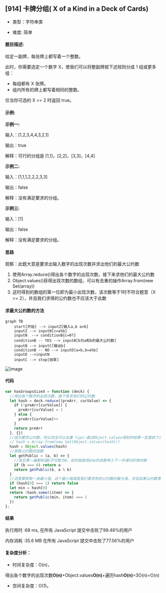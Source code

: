 
## [914] 卡牌分组( X of a Kind in a Deck of Cards)

- 类型：字符串类

- 难度: 简单

#### 题目描述:

给定一副牌，每张牌上都写着一个整数。

此时，你需要选定一个数字 X，使我们可以将整副牌按下述规则分成 1 组或更多组：

- 每组都有 X 张牌。
- 组内所有的牌上都写着相同的整数。

仅当你可选的 X >= 2 时返回 true。


#### 示例:

**示例一:**

输入：[1,2,3,4,4,3,2,1]

输出：true

解释：可行的分组是 [1,1]，[2,2]，[3,3]，[4,4]

**示例二:**

输入：[1,1,1,2,2,2,3,3]

输出：false

解释：没有满足要求的分组。

**示例三:**

输入：[1]

输出：false

解释：没有满足要求的分组。

#### 思路

观察：此题大意是要求出输入数字的出现次数并求出他们的最大公约数

1. 使用Array.reduce()得出各个数字的出现次数，接下来求他们的最大公约数   
2. Object.values()获得出现次数的数组，可以有去重的操作Array.from(new Set(array))
3. 这时得到的数组的第一位即为最小出现次数，该次数等于1时不符合题意（X >= 2），并且我们求得的公约数也不应该大于此数

#### 求最大公约数的方法

```
graph TB
    start[开始] --> inputZ[输入a,b a>b]
    inputZ --> inputN[c=a%b] 
    inputN  --> conditionB{c=0?}
    conditionB -- YES --> inputB[b为a和b的最大公约数]
    inputB --> inputC[输出b]
    conditionB -- NO --> inputD[a=b,b=a%b]
    inputD -->inputN
    inputC --> stop[结束]
```
![image](http://lailailee.oss-cn-chengdu.aliyuncs.com/%E5%8D%9A%E5%AE%A2%E5%9B%BE%E7%89%87/leetcode-914.jpg)

#### 代码

```javascript
var hasGroupsSizeX = function (deck) {
  //得出各个数字的出现次数，接下来求他们的公约数
  let hash = deck.reduce((preArr, curValue) => {
    if (!preArr[curValue]) {
      preArr[curValue] = 1
    } else {
      preArr[curValue]++
    }
    return preArr
  }, {})
  //因为要求公约数，所以完全可以去重 tips:通过Object.values得到的结果一定是排了序的
  // hash = Array.from(new Set(Object.values(hash)))
  hash = Object.values(hash)
  //获取公约数的函数
  let getPublic = (a, b) => {
    //其实第一遍都知道b不可能为0，目的就是把a%b的余数带入下一步递归好做判断
    if (b === 0) return a
    return getPublic(b, a % b)
  }
  //这里要获取一波最小值，这个最小值就是我们要求到的公约数的最大值，并且如果公约数等于1的话，不符合题中条件，需要单独进行判断
  if (hash[0] === 1) return false
  let min = hash[0]
  return !hash.some((item) => {
    return getPublic(min, item) === 1
  })
};

```

#### 结果

执行用时 :68 ms, 在所有 JavaScript 提交中击败了99.48%的用户

内存消耗 :35.6 MB 在所有 JavaScript 提交中击败了77.56%的用户

#### 复杂度分析：

- 时间复杂度：O(n)，

得出各个数字的出现次数**O(n)**+Object.values**O(n)**+遍历hash**O(n)**=3O(n)=O(n)

- 空间复杂度：O(1)。

